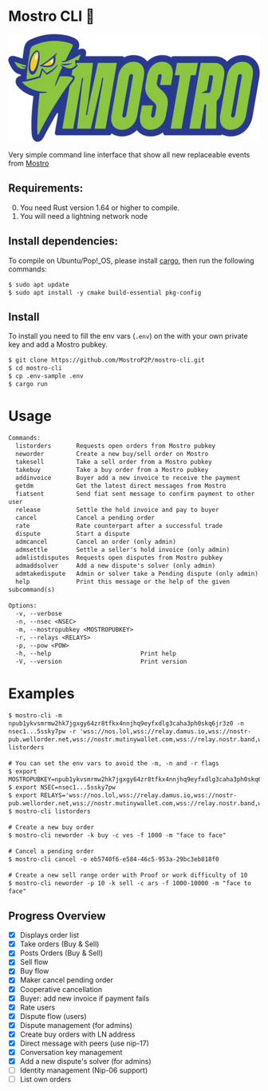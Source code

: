 # Mostro CLI 🧌

![Mostro-logo](static/logo.png)

Very simple command line interface that show all new replaceable events from [Mostro](https://github.com/MostroP2P/mostro)

## Requirements:

0. You need Rust version 1.64 or higher to compile.
1. You will need a lightning network node

## Install dependencies:

To compile on Ubuntu/Pop!\_OS, please install [cargo](https://www.rust-lang.org/tools/install), then run the following commands:

```
$ sudo apt update
$ sudo apt install -y cmake build-essential pkg-config
```

## Install

To install you need to fill the env vars (`.env`) on the with your own private key and add a Mostro pubkey.

```
$ git clone https://github.com/MostroP2P/mostro-cli.git
$ cd mostro-cli
$ cp .env-sample .env
$ cargo run
```

# Usage

```
Commands:
  listorders       Requests open orders from Mostro pubkey
  neworder         Create a new buy/sell order on Mostro
  takesell         Take a sell order from a Mostro pubkey
  takebuy          Take a buy order from a Mostro pubkey
  addinvoice       Buyer add a new invoice to receive the payment
  getdm            Get the latest direct messages from Mostro
  fiatsent         Send fiat sent message to confirm payment to other user
  release          Settle the hold invoice and pay to buyer
  cancel           Cancel a pending order
  rate             Rate counterpart after a successful trade
  dispute          Start a dispute
  admcancel        Cancel an order (only admin)
  admsettle        Settle a seller's hold invoice (only admin)
  admlistdisputes  Requests open disputes from Mostro pubkey
  admaddsolver     Add a new dispute's solver (only admin)
  admtakedispute   Admin or solver take a Pending dispute (only admin)
  help             Print this message or the help of the given subcommand(s)

Options:
  -v, --verbose
  -n, --nsec <NSEC>
  -m, --mostropubkey <MOSTROPUBKEY>
  -r, --relays <RELAYS>
  -p, --pow <POW>
  -h, --help                         Print help
  -V, --version                      Print version
```

# Examples

```
$ mostro-cli -m npub1ykvsmrmw2hk7jgxgy64zr8tfkx4nnjhq9eyfxdlg3caha3ph0skq6jr3z0 -n nsec1...5ssky7pw -r 'wss://nos.lol,wss://relay.damus.io,wss://nostr-pub.wellorder.net,wss://nostr.mutinywallet.com,wss://relay.nostr.band,wss://nostr.cizmar.net,wss://140.f7z.io,wss://nostrrelay.com,wss://relay.nostrr.de' listorders

# You can set the env vars to avoid the -m, -n and -r flags
$ export MOSTROPUBKEY=npub1ykvsmrmw2hk7jgxgy64zr8tfkx4nnjhq9eyfxdlg3caha3ph0skq6jr3z0
$ export NSEC=nsec1...5ssky7pw
$ export RELAYS='wss://nos.lol,wss://relay.damus.io,wss://nostr-pub.wellorder.net,wss://nostr.mutinywallet.com,wss://relay.nostr.band,wss://nostr.cizmar.net,wss://140.f7z.io,wss://nostrrelay.com,wss://relay.nostrr.de'
$ mostro-cli listorders

# Create a new buy order
$ mostro-cli neworder -k buy -c ves -f 1000 -m "face to face"

# Cancel a pending order
$ mostro-cli cancel -o eb5740f6-e584-46c5-953a-29bc3eb818f0

# Create a new sell range order with Proof or work difficulty of 10
$ mostro-cli neworder -p 10 -k sell -c ars -f 1000-10000 -m "face to face"
```

## Progress Overview
- [x] Displays order list
- [x] Take orders (Buy & Sell)
- [x] Posts Orders (Buy & Sell)
- [x] Sell flow
- [x] Buy flow
- [x] Maker cancel pending order
- [x] Cooperative cancellation
- [x] Buyer: add new invoice if payment fails
- [x] Rate users
- [x] Dispute flow (users)
- [x] Dispute management (for admins)
- [x] Create buy orders with LN address
- [x] Direct message with peers (use nip-17)
- [x] Conversation key management
- [x] Add a new dispute's solver (for admins)
- [ ] Identity management (Nip-06 support)
- [ ] List own orders
